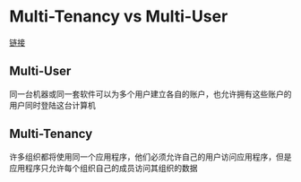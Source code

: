 # Multi-Tenancy vs Multi-User

[链接](http://multi-tenancy.blogspot.com/2009/07/what-does-this-mean-part-i.html)

## Multi-User
同一台机器或同一套软件可以为多个用户建立各自的账户，也允许拥有这些账户的用户同时登陆这台计算机

## Multi-Tenancy
许多组织都将使用同一个应用程序，他们必须允许自己的用户访问应用程序，但是应用程序只允许每个组织自己的成员访问其组织的数据
